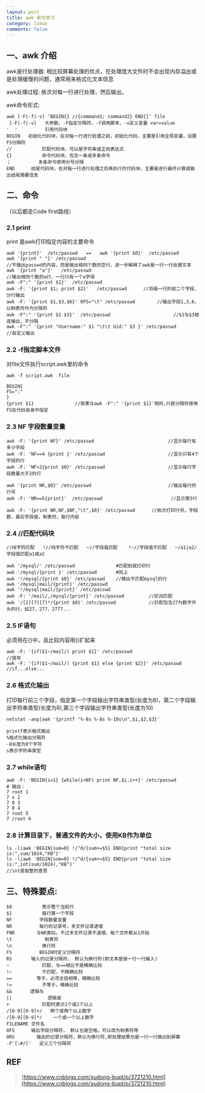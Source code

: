 ```yaml
---
layout: post
title: awk 命令学习
category: linux
comments: false
---
```


## 一、awk 介绍
awk是行处理器: 相比较屏幕处理的优点，在处理庞大文件时不会出现内存溢出或是处理缓慢的问题，通常用来格式化文本信息

awk处理过程: 依次对每一行进行处理，然后输出。

awk命令形式:

    awk [-F|-f|-v] ‘BEGIN{} //{command1; command2} END{}’ file
     [-F|-f|-v]   大参数，-F指定分隔符，-f调用脚本，-v定义变量 var=value
    '  '          引用代码块
    BEGIN   初始化代码块，在对每一行进行处理之前，初始化代码，主要是引用全局变量，设置FS分隔符
    //           匹配代码块，可以是字符串或正则表达式
    {}           命令代码块，包含一条或多条命令
    ；          多条命令使用分号分隔
    END      结尾代码块，在对每一行进行处理之后再执行的代码块，主要是进行最终计算或输出结尾摘要信息

## 二、命令
（以后都走Code first路线）

### 2.1 print
print 是awk打印指定内容的主要命令

    awk '{print}'  /etc/passwd   ==   awk '{print $0}'  /etc/passwd  
    awk '{print " "}' /etc/passwd                                           //不输出passwd的内容，而是输出相同个数的空行，进一步解释了awk是一行一行处理文本
    awk '{print "a"}'   /etc/passwd                                        //输出相同个数的a行，一行只有一个a字母
    awk -F":" '{print $1}'  /etc/passwd 
    awk -F: '{print $1; print $2}'   /etc/passwd      //将每一行的前二个字段，分行输出
    awk -F: '{print $1,$3,$6}' OFS="\t" /etc/passwd        //输出字段1,3,6，以制表符作为分隔符
    awk -F":" '{print $1 $3}'  /etc/passwd                       //$1与$3相连输出，不分隔
    awk -F":" '{print "Username:" $1 "\t\t Uid:" $3 }' /etc/passwd       //自定义输出  

### 2.2 -f指定脚本文件

对file文件执行script.awk里的命令

    awk -f script.awk  file
    
    BEGIN{
    FS=":"
    }
    {print $1}               //效果与awk -F":" '{print $1}'相同,只是分隔符使用FS在代码自身中指定

### 2.3 NF 字段数量变量
    awk -F: '{print NF}' /etc/passwd                           //显示每行有多少字段
    awk -F: 'NF==4 {print }' /etc/passwd                       //显示只有4个字段的行
    awk -F: 'NF>2{print $0}' /etc/passwd                       //显示每行字段数量大于2的行

    awk '{print NR,$0}' /etc/passwd                            //输出每行的行号
    awk -F: 'NR==5{print}'  /etc/passwd                         //显示第5行
    
    awk -F: '{print NR,NF,$NF,"\t",$0}' /etc/passwd      //依次打印行号，字段数，最后字段值，制表符，每行内容

### 2.4 //匹配代码块

    //纯字符匹配   !//纯字符不匹配   ~//字段值匹配    !~//字段值不匹配   ~/a1|a2/字段值匹配a1或a2  

    awk '/mysql/' /etc/passwd               #匹配到就打印行
    awk '/mysql/{print }' /etc/passwd       #同上
    awk '!/mysql/{print $0}' /etc/passwd    //输出不匹配mysql的行
    awk '/mysql|mail/{print}' /etc/passwd
    awk '!/mysql|mail/{print}' /etc/passwd
    awk -F: '/mail/,/mysql/{print}' /etc/passwd         //区间匹配
    awk '/[2][7][7]*/{print $0}' /etc/passwd            //匹配包含27为数字开头的行，如27，277，2777...

### 2.5 IF语句
必须用在{}中，且比较内容用()扩起来

    awk -F: '{if($1~/mail/) print $1}' /etc/passwd                              //简写
    awk -F: '{if($1~/mail/) {print $1} else {print $2}}' /etc/passwd            //if...else...

### 2.6 格式化输出

打印每行前三个字段，指定第一个字段输出字符串类型(长度为8)，第二个字段输出字符串类型(长度为8),第三个字段输出字符串类型(长度为10)

    netstat -anp|awk '{printf "%-8s %-8s %-10s\n",$1,$2,$3}' 
    
    printf表示格式输出
    %格式化输出分隔符
    -8长度为8个字符
    s表示字符串类型

### 2.7 while语句

    awk -F: 'BEGIN{i=1} {while(i<NF) print NF,$i,i++}' /etc/passwd 
    # 输出：
    7 root 1
    7 x 2
    7 0 3
    7 0 4
    7 root 5
    7 /root 6

### 2.8 计算目录下，普通文件的大小，使用KB作为单位

    ls -l|awk 'BEGIN{sum=0} !/^d/{sum+=$5} END{print "total size is:",sum/1024,"KB"}'
    ls -l|awk 'BEGIN{sum=0} !/^d/{sum+=$5} END{print "total size is:",int(sum/1024),"KB"}'  
    //int是取整的意思

## 三、特殊要点:

    $0           表示整个当前行
    $1           每行第一个字段
    NF          字段数量变量
    NR          每行的记录号，多文件记录递增
    FNR        与NR类似，不过多文件记录不递增，每个文件都从1开始
    \t            制表符
    \n           换行符
    FS          BEGIN时定义分隔符
    RS       输入的记录分隔符， 默认为换行符(即文本是按一行一行输入)
    ~            匹配，与==相比不是精确比较
    !~           不匹配，不精确比较
    ==         等于，必须全部相等，精确比较
    !=           不等于，精确比较
    &&　     逻辑与
    ||             逻辑或
    +            匹配时表示1个或1个以上
    /[0-9][0-9]+/   两个或两个以上数字
    /[0-9][0-9]*/    一个或一个以上数字
    FILENAME 文件名
    OFS      输出字段分隔符， 默认也是空格，可以改为制表符等
    ORS        输出的记录分隔符，默认为换行符,即处理结果也是一行一行输出到屏幕
    -F'[:#/]'   定义三个分隔符

## REF
> [https://www.cnblogs.com/xudong-bupt/p/3721210.html](https://www.cnblogs.com/xudong-bupt/p/3721210.html)